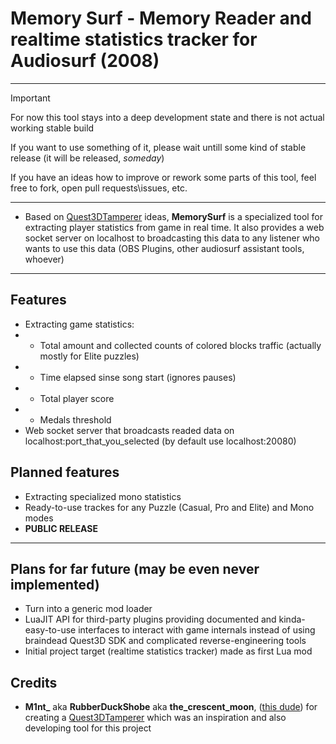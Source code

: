 # Memory Surf - Memory Reader and realtime statistics tracker for Audiosurf (2008)
---
>[!IMPORTANT]
>For now this tool stays into a deep development state and there is not actual working stable build
>
> If you want to use something of it, please wait untill some kind of stable release (it will be released, *someday*)
>
> If you have an ideas how to improve or rework some parts of this tool, feel free to fork, open pull requests\issues, etc.
---
- Based on [Quest3DTamperer](https://github.com/AudiosurfResearch/Quest3DTamperer) ideas, **MemorySurf** is a specialized tool for extracting player statistics from game in real time. It also provides a web socket server on localhost to broadcasting this data to any listener who wants to use this data (OBS Plugins, other audiosurf assistant tools, whoever)
---
## Features
- Extracting game statistics:
- - Total amount and collected counts of colored blocks traffic (actually mostly for Elite puzzles)
- - Time elapsed sinse song start (ignores pauses)
- - Total player score
- - Medals threshold
- Web socket server that broadcasts readed data on localhost:port_that_you_selected (by default use localhost:20080)

## Planned features
- Extracting specialized mono statistics
- Ready-to-use trackes for any Puzzle (Casual, Pro and Elite) and Mono modes
- **PUBLIC RELEASE**
---
## Plans for far future (may be even never implemented)
- Turn into a generic mod loader
- LuaJIT API for third-party plugins providing documented and kinda-easy-to-use interfaces to interact with game internals instead of using braindead Quest3D SDK and complicated reverse-engineering tools
- Initial project target (realtime statistics tracker) made as first Lua mod

## Credits
- **M1nt_** aka **RubberDuckShobe** aka **the_crescent_moon**, ([this dude](https://github.com/RubberDuckShobe)) for creating a [Quest3DTamperer](https://github.com/AudiosurfResearch/Quest3DTamperer) which was an inspiration and also developing tool for this project
